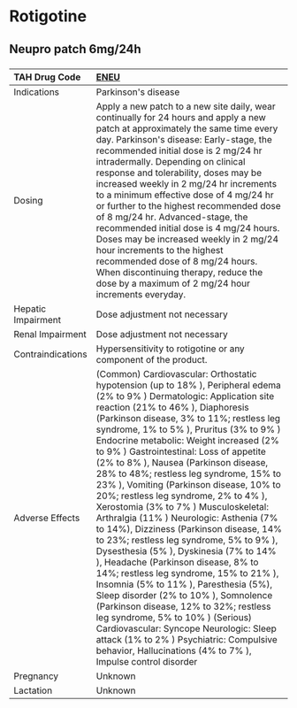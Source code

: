 # Rotigotine

## Neupro patch 6mg/24h

##### 

| TAH Drug Code      | [ENEU](https://www.tahsda.org.tw/drugs/hissearch.php?drug_code=ENEU)                                                                                                                                                                                                                                                                                                                                                                                                                                                                                                                                                                                                                                                                                                                                                                                                                                                                                                                                                                                                                                                                |
|:-------------------|:------------------------------------------------------------------------------------------------------------------------------------------------------------------------------------------------------------------------------------------------------------------------------------------------------------------------------------------------------------------------------------------------------------------------------------------------------------------------------------------------------------------------------------------------------------------------------------------------------------------------------------------------------------------------------------------------------------------------------------------------------------------------------------------------------------------------------------------------------------------------------------------------------------------------------------------------------------------------------------------------------------------------------------------------------------------------------------------------------------------------------------|
| Indications        | Parkinson's disease                                                                                                                                                                                                                                                                                                                                                                                                                                                                                                                                                                                                                                                                                                                                                                                                                                                                                                                                                                                                                                                                                                                 |
| Dosing             | Apply a new patch to a new site daily, wear continually for 24 hours and apply a new patch at approximately the same time every day. Parkinson's disease: Early-stage, the recommended initial dose is 2 mg/24 hr intradermally. Depending on clinical response and tolerability, doses may be increased weekly in 2 mg/24 hr increments to a minimum effective dose of 4 mg/24 hr or further to the highest recommended dose of 8 mg/24 hr. Advanced-stage, the recommended initial dose is 4 mg/24 hours. Doses may be increased weekly in 2 mg/24 hour increments to the highest recommended dose of 8 mg/24 hours. When discontinuing therapy, reduce the dose by a maximum of 2 mg/24 hour increments everyday.                                                                                                                                                                                                                                                                                                                                                                                                                |
| Hepatic Impairment | Dose adjustment not necessary                                                                                                                                                                                                                                                                                                                                                                                                                                                                                                                                                                                                                                                                                                                                                                                                                                                                                                                                                                                                                                                                                                       |
| Renal Impairment   | Dose adjustment not necessary                                                                                                                                                                                                                                                                                                                                                                                                                                                                                                                                                                                                                                                                                                                                                                                                                                                                                                                                                                                                                                                                                                       |
| Contraindications  | Hypersensitivity to rotigotine or any component of the product.                                                                                                                                                                                                                                                                                                                                                                                                                                                                                                                                                                                                                                                                                                                                                                                                                                                                                                                                                                                                                                                                     |
| Adverse Effects    | (Common) Cardiovascular: Orthostatic hypotension (up to 18% ), Peripheral edema (2% to 9% ) Dermatologic: Application site reaction (21% to 46% ), Diaphoresis (Parkinson disease, 3% to 11%; restless leg syndrome, 1% to 5% ), Pruritus (3% to 9% ) Endocrine metabolic: Weight increased (2% to 9% ) Gastrointestinal: Loss of appetite (2% to 8% ), Nausea (Parkinson disease, 28% to 48%; restless leg syndrome, 15% to 23% ), Vomiting (Parkinson disease, 10% to 20%; restless leg syndrome, 2% to 4% ), Xerostomia (3% to 7% ) Musculoskeletal: Arthralgia (11% ) Neurologic: Asthenia (7% to 14%), Dizziness (Parkinson disease, 14% to 23%; restless leg syndrome, 5% to 9% ), Dysesthesia (5% ), Dyskinesia (7% to 14% ), Headache (Parkinson disease, 8% to 14%; restless leg syndrome, 15% to 21% ), Insomnia (5% to 11% ), Paresthesia (5%), Sleep disorder (2% to 10% ), Somnolence (Parkinson disease, 12% to 32%; restless leg syndrome, 5% to 10% ) (Serious) Cardiovascular: Syncope Neurologic: Sleep attack (1% to 2% ) Psychiatric: Compulsive behavior, Hallucinations (4% to 7% ), Impulse control disorder |
| Pregnancy          | Unknown                                                                                                                                                                                                                                                                                                                                                                                                                                                                                                                                                                                                                                                                                                                                                                                                                                                                                                                                                                                                                                                                                                                             |
| Lactation          | Unknown                                                                                                                                                                                                                                                                                                                                                                                                                                                                                                                                                                                                                                                                                                                                                                                                                                                                                                                                                                                                                                                                                                                             |

